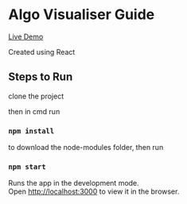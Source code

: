 # Algo Visualiser Guide

[Live Demo](https://akshaynair319.github.io/algo-visualiser/)

Created using React

## Steps to Run

clone the project

then in cmd run

### `npm install`

to download the node-modules folder, then run

### `npm start`

Runs the app in the development mode.\
Open [http://localhost:3000](http://localhost:3000) to view it in the browser.
